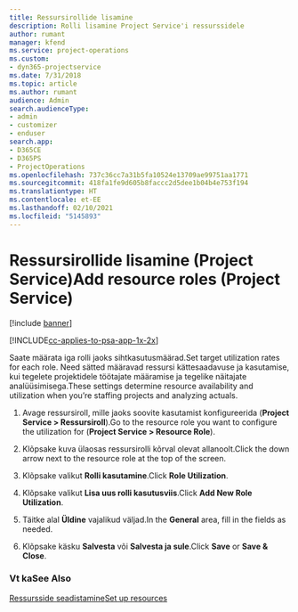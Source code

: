 ```yaml
---
title: Ressursirollide lisamine
description: Rolli lisamine Project Service'i ressurssidele
author: rumant
manager: kfend
ms.service: project-operations
ms.custom:
- dyn365-projectservice
ms.date: 7/31/2018
ms.topic: article
ms.author: rumant
audience: Admin
search.audienceType:
- admin
- customizer
- enduser
search.app:
- D365CE
- D365PS
- ProjectOperations
ms.openlocfilehash: 737c36cc7a31b5fa10524e13709ae99751aa1771
ms.sourcegitcommit: 418fa1fe9d605b8faccc2d5dee1b04b4e753f194
ms.translationtype: HT
ms.contentlocale: et-EE
ms.lasthandoff: 02/10/2021
ms.locfileid: "5145893"
---
```

# <a name="add-resource-roles-project-service"></a><span data-ttu-id="dbc2f-103">Ressursirollide lisamine (Project Service)</span><span class="sxs-lookup"><span data-stu-id="dbc2f-103">Add resource roles (Project Service)</span></span>

[!include [banner](../includes/psa-now-project-operations.md)]

[!INCLUDE[cc-applies-to-psa-app-1x-2x](../includes/cc-applies-to-psa-app-1x-2x.md)]

<span data-ttu-id="dbc2f-104">Saate määrata iga rolli jaoks sihtkasutusmäärad.</span><span class="sxs-lookup"><span data-stu-id="dbc2f-104">Set target utilization rates for each role.</span></span> <span data-ttu-id="dbc2f-105">Need sätted määravad ressursi kättesaadavuse ja kasutamise, kui tegelete projektidele töötajate määramise ja tegelike näitajate analüüsimisega.</span><span class="sxs-lookup"><span data-stu-id="dbc2f-105">These settings determine resource availability and utilization when you’re staffing projects and analyzing actuals.</span></span>  
  
1.  <span data-ttu-id="dbc2f-106">Avage ressursiroll, mille jaoks soovite kasutamist konfigureerida (**Project Service > Ressursiroll**).</span><span class="sxs-lookup"><span data-stu-id="dbc2f-106">Go to the resource role you want to configure the utilization for (**Project Service > Resource Role**).</span></span>  
  
2.  <span data-ttu-id="dbc2f-107">Klõpsake kuva ülaosas ressursirolli kõrval olevat allanoolt.</span><span class="sxs-lookup"><span data-stu-id="dbc2f-107">Click the down arrow next to the resource role at the top of the screen.</span></span>  
  
3.  <span data-ttu-id="dbc2f-108">Klõpsake valikut **Rolli kasutamine**.</span><span class="sxs-lookup"><span data-stu-id="dbc2f-108">Click **Role Utilization**.</span></span>  
  
4.  <span data-ttu-id="dbc2f-109">Klõpsake valikut **Lisa uus rolli kasutusviis**.</span><span class="sxs-lookup"><span data-stu-id="dbc2f-109">Click **Add New Role Utilization**.</span></span>  
  
5.  <span data-ttu-id="dbc2f-110">Täitke alal **Üldine** vajalikud väljad.</span><span class="sxs-lookup"><span data-stu-id="dbc2f-110">In the **General** area, fill in the fields as needed.</span></span>  
  
6.  <span data-ttu-id="dbc2f-111">Klõpsake käsku **Salvesta** või **Salvesta ja sule**.</span><span class="sxs-lookup"><span data-stu-id="dbc2f-111">Click **Save** or **Save & Close**.</span></span>  
  
### <a name="see-also"></a><span data-ttu-id="dbc2f-112">Vt ka</span><span class="sxs-lookup"><span data-stu-id="dbc2f-112">See Also</span></span>  
 [<span data-ttu-id="dbc2f-113">Ressursside seadistamine</span><span class="sxs-lookup"><span data-stu-id="dbc2f-113">Set up resources</span></span>](../psa/set-up-resources.md)
